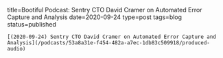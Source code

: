 
title=Bootiful Podcast: Sentry CTO David Cramer on Automated Error Capture and Analysis
date=2020-09-24
type=post
tags=blog
status=published
~~~~~~
[(2020-09-24) Sentry CTO David Cramer on Automated Error Capture and Analysis](/podcasts/53a8a31e-f454-482a-a7ec-1db83c509918/produced-audio) 
            